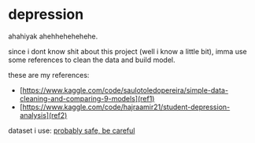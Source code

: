 # depression

ahahiyak ahehhehehehehe.


since i dont know shit about this project (well i know a little bit), imma use some references to clean the data and build model.


these are my references:
- [https://www.kaggle.com/code/saulotoledopereira/simple-data-cleaning-and-comparing-9-models](ref1)
- [https://www.kaggle.com/code/hajraamir21/student-depression-analysis](ref2)

dataset i use: [probably safe, be careful](https://www.kaggle.com/datasets/hopesb/student-depression-dataset/data)
